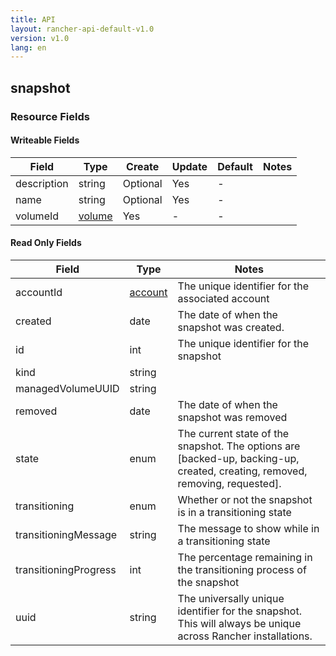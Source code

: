 ```yaml
---
title: API
layout: rancher-api-default-v1.0
version: v1.0
lang: en
---
```


## snapshot



### Resource Fields

#### Writeable Fields

Field | Type | Create | Update | Default | Notes
---|---|---|---|---|---
description | string | Optional | Yes | - | 
name | string | Optional | Yes | - | 
volumeId | [volume]({{site.baseurl}}/rancher/{{page.version}}/{{page.lang}}/api/api-resources/volume/) | Yes | - | - | 


#### Read Only Fields

Field | Type   | Notes
---|---|---
accountId | [account]({{site.baseurl}}/rancher/{{page.version}}/{{page.lang}}/api/api-resources/account/)  | The unique identifier for the associated account
created | date  | The date of when the snapshot was created.
id | int  | The unique identifier for the snapshot
kind | string  | 
managedVolumeUUID | string  | 
removed | date  | The date of when the snapshot was removed
state | enum  | The current state of the snapshot. The options are [backed-up, backing-up, created, creating, removed, removing, requested].
transitioning | enum  | Whether or not the snapshot is in a transitioning state
transitioningMessage | string  | The message to show while in a transitioning state
transitioningProgress | int  | The percentage remaining in the transitioning process of the snapshot
uuid | string  | The universally unique identifier for the snapshot. This will always be unique across Rancher installations.


<br>
